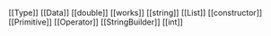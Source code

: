 [[Type]]
[[Data]]
[[double]]
[[works]]
[[string]]
[[List]]
[[constructor]]
[[Primitive]]
[[Operator]]
[[StringBuilder]]
[[int]]
